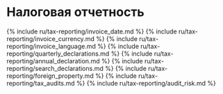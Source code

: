 # Налоговая отчетность

{% include ru/tax-reporting/invoice_date.md %}
{% include ru/tax-reporting/invoice_currency.md %}
{% include ru/tax-reporting/invoice_language.md %}
{% include ru/tax-reporting/quarterly_declarations.md %}
{% include ru/tax-reporting/annual_declaration.md %}
{% include ru/tax-reporting/search_declarations.md %}
{% include ru/tax-reporting/foreign_property.md %}
{% include ru/tax-reporting/tax_audits.md %}
{% include ru/tax-reporting/audit_risk.md %}

